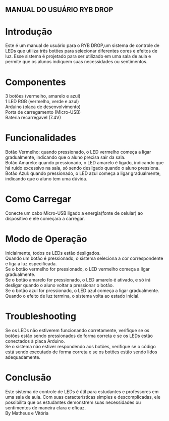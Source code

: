 ## MANUAL DO USUÁRIO RYB DROP

# Introdução

Este é um manual de usuário para o RYB DROP,um sistema de controle de LEDs que utiliza três botões para selecionar diferentes cores e efeitos de luz. Esse sistema é projetado para ser utilizado em uma sala de aula e permite que os alunos indiquem suas necessidades ou sentimentos.

# Componentes

3 botões (vermelho, amarelo e azul)<br>
1 LED RGB (vermelho, verde e azul)<br>
Arduino (placa de desenvolvimento)<br>
Porta de carregamento (Micro-USB) <br>
Bateria recarregavel (7.4V)

# Funcionalidades

Botão Vermelho: quando pressionado, o LED vermelho começa a ligar gradualmente, indicando que o aluno precisa sair da sala.<br>
Botão Amarelo: quando pressionado, o LED amarelo é ligado, indicando que há ruído excessivo na sala, só sendo desligado quando o aluno pressiona.<br>
Botão Azul: quando pressionado, o LED azul começa a ligar gradualmente, indicando que o aluno tem uma dúvida.

# Como Carregar

Conecte um cabo Micro-USB ligado a energia(fonte de celular) ao dispositivo e ele começara a carregar.

# Modo de Operação

Inicialmente, todos os LEDs estão desligados.<br>
Quando um botão é pressionado, o sistema seleciona a cor correspondente e liga a luz especificada.<br>
Se o botão vermelho for pressionado, o LED vermelho começa a ligar gradualmente.<br>
Se o botão amarelo for pressionado, o LED amarelo é ativado, e só irá desligar quando o aluno voltar a pressionar o botão.<br>
Se o botão azul for pressionado, o LED azul começa a ligar gradualmente.<br>
Quando o efeito de luz termina, o sistema volta ao estado inicial.

# Troubleshooting

Se os LEDs não estiverem funcionando corretamente, verifique se os botões estão sendo pressionados de forma correta e se os LEDs estão conectados à placa Arduino.<br>
Se o sistema não estiver respondendo aos botões, verifique se o código está sendo executado de forma correta e se os botões estão sendo lidos adequadamente.


# Conclusão

Este sistema de controle de LEDs é útil para estudantes e professores em uma sala de aula. Com suas características simples e descomplicadas, ele possibilita que os estudantes demonstrem suas necessidades ou sentimentos de maneira clara e eficaz.
<br>
By Matheus e Vitória
